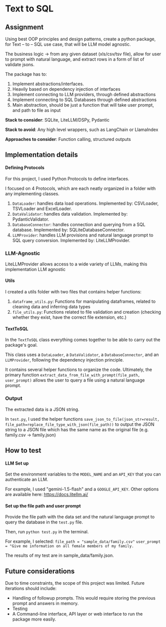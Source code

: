 # Text to SQL

## Assignment

Using best OOP principles and design patterns, create a python package, for Text – to – SQL use case, that will be LLM model agnostic.

The business logic -> from any given dataset (xls/csv/tsv file), allow for user to prompt with natural language, and extract rows in a form of list of validate jsons.

The package has to:

1. Implement abstractions/interfaces.
2. Heavily based on dependency injection of interfaces
3. Implement connecting to LLM providers, through defined abstractions
4. Implement connecting to SQL Databases through defined abstractions
5. Main abstraction, should be just a function that will take user prompt, and path to file as input

**Stack to consider**: SQLite, LiteLLM/DSPy, Pydantic

**Stack to avoid**: Any high level wrappers, such as LangChain or LlamaIndex

**Approaches to consider**: Function calling, structured outputs

## Implementation details

#### Defining Protocols

For this project, I used Python Protocols to define interfaces.

I focused on 4 Protocols, which are each neatly organized in a folder with any implementing classes.

1. `DataLoader`: handles data load operations. Implemented by: CSVLoader, TSVLoader and ExcelLoader.
2. `DataValidator`: handles data validation. Implemented by: PydanticValidator.
3. `DatabaseConnector`: handles connection and querying from a SQL database. Implemented by: SQLiteDatabaseConnector.
4. `LLMProvider`: handles LLM provisions and natural language prompt to SQL query conversion. Implemented by: LiteLLMProvider.

### LLM-Agnostic

LiteLLMProvider allows access to a wide variety of LLMs, making this implementation LLM agnostic

#### Utils

I created a utils folder with two files that contains helper functions:

1. `dataframe_utils.py`: Functions for manipulating dataframes, related to cleaning data and inferring data types
2. `file_utils.py`: Functions related to file validation and creation (checking whether they exist, have the correct file extension, etc.)

#### TextToSQL

In the `TextToSQL` class everything comes together to be able to carry out the package's goal.

This class uses a `DataLoader`, a `DataValidator`, a `DatabaseConnector`, and an `LLMProvider`, following the dependency injection principle.

It contains several helper functions to organize the code. Ultimately, the primary function `extract_data_from_file_with_prompt(file_path, user_prompt)` allows the user to query a file using a natural language prompt.

### Output

The extracted data is a JSON string.

In `test.py`, I used the helper functions `save_json_to_file(json_str=result, file_path=replace_file_type_with_json(file_path))` to output the JSON string to a JSON file which has the same name as the original file (e.g. family.csv -> family.json)

## How to test

#### LLM Set up

Set the environment variables to the `MODEL_NAME` and an `API_KEY` that you can authenticate an LLM.

For example, I used "gemini-1.5-flash" and a `GOOGLE_API_KEY`.
Other options are available here: https://docs.litellm.ai/

#### Set up the file path and user prompt

Provide the file path with the data set and the natural language prompt to query the database in the `test.py` file.

Then, run `python test.py` in the terminal.

For example, I selected:
`file_path = "sample_data/family.csv"`
`user_prompt = "Give me information on all female members of my family.`

The results of my test are in sample_data/family.json.

## Future considerations

Due to time constraints, the scope of this project was limited.
Future iterations should include:

- Handling of followup prompts. This would require storing the previous prompt and answers in memory.
- Testing
- A Command-line interface, API layer or web interface to run the package more easily.
